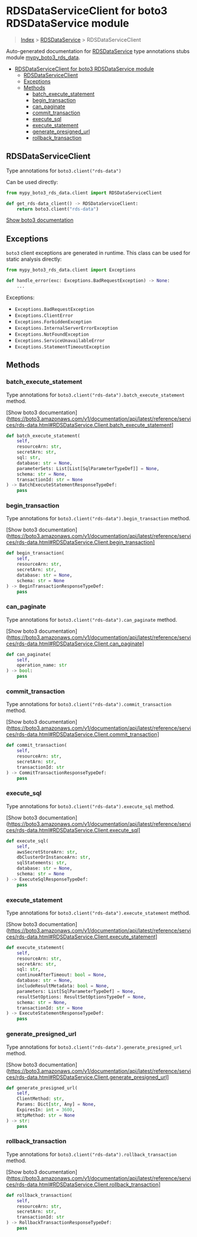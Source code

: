 # RDSDataServiceClient for boto3 RDSDataService module

> [Index](../README.md) > [RDSDataService](./README.md) > RDSDataServiceClient

Auto-generated documentation for [RDSDataService](https://boto3.amazonaws.com/v1/documentation/api/latest/reference/services/rds-data.html#RDSDataService)
type annotations stubs module [mypy_boto3_rds_data](https://pypi.org/project/mypy-boto3-rds-data/).

- [RDSDataServiceClient for boto3 RDSDataService module](#rdsdataserviceclient-for-boto3-rdsdataservice-module)
  - [RDSDataServiceClient](#rdsdataserviceclient)
  - [Exceptions](#exceptions)
  - [Methods](#methods)
    - [batch_execute_statement](#batch_execute_statement)
    - [begin_transaction](#begin_transaction)
    - [can_paginate](#can_paginate)
    - [commit_transaction](#commit_transaction)
    - [execute_sql](#execute_sql)
    - [execute_statement](#execute_statement)
    - [generate_presigned_url](#generate_presigned_url)
    - [rollback_transaction](#rollback_transaction)

## RDSDataServiceClient

Type annotations for `boto3.client("rds-data")`

Can be used directly:

```python
from mypy_boto3_rds_data.client import RDSDataServiceClient

def get_rds-data_client() -> RDSDataServiceClient:
    return boto3.client("rds-data")
```

[Show boto3 documentation](https://boto3.amazonaws.com/v1/documentation/api/latest/reference/services/rds-data.html#RDSDataService.Client)

## Exceptions


`boto3` client exceptions are generated in runtime. This class can be used for static analysis directly:

```python
from mypy_boto3_rds_data.client import Exceptions

def handle_error(exc: Exceptions.BadRequestException) -> None:
    ...
```


Exceptions:

- `Exceptions.BadRequestException`
- `Exceptions.ClientError`
- `Exceptions.ForbiddenException`
- `Exceptions.InternalServerErrorException`
- `Exceptions.NotFoundException`
- `Exceptions.ServiceUnavailableError`
- `Exceptions.StatementTimeoutException`


## Methods


### batch_execute_statement

Type annotations for `boto3.client("rds-data").batch_execute_statement` method.

[Show boto3 documentation](https://boto3.amazonaws.com/v1/documentation/api/latest/reference/services/rds-data.html#RDSDataService.Client.batch_execute_statement]

```python
def batch_execute_statement(
    self,
    resourceArn: str,
    secretArn: str,
    sql: str,
    database: str = None,
    parameterSets: List[List[SqlParameterTypeDef]] = None,
    schema: str = None,
    transactionId: str = None
) -> BatchExecuteStatementResponseTypeDef:
    pass
```

### begin_transaction

Type annotations for `boto3.client("rds-data").begin_transaction` method.

[Show boto3 documentation](https://boto3.amazonaws.com/v1/documentation/api/latest/reference/services/rds-data.html#RDSDataService.Client.begin_transaction]

```python
def begin_transaction(
    self,
    resourceArn: str,
    secretArn: str,
    database: str = None,
    schema: str = None
) -> BeginTransactionResponseTypeDef:
    pass
```

### can_paginate

Type annotations for `boto3.client("rds-data").can_paginate` method.

[Show boto3 documentation](https://boto3.amazonaws.com/v1/documentation/api/latest/reference/services/rds-data.html#RDSDataService.Client.can_paginate]

```python
def can_paginate(
    self,
    operation_name: str
) -> bool:
    pass
```

### commit_transaction

Type annotations for `boto3.client("rds-data").commit_transaction` method.

[Show boto3 documentation](https://boto3.amazonaws.com/v1/documentation/api/latest/reference/services/rds-data.html#RDSDataService.Client.commit_transaction]

```python
def commit_transaction(
    self,
    resourceArn: str,
    secretArn: str,
    transactionId: str
) -> CommitTransactionResponseTypeDef:
    pass
```

### execute_sql

Type annotations for `boto3.client("rds-data").execute_sql` method.

[Show boto3 documentation](https://boto3.amazonaws.com/v1/documentation/api/latest/reference/services/rds-data.html#RDSDataService.Client.execute_sql]

```python
def execute_sql(
    self,
    awsSecretStoreArn: str,
    dbClusterOrInstanceArn: str,
    sqlStatements: str,
    database: str = None,
    schema: str = None
) -> ExecuteSqlResponseTypeDef:
    pass
```

### execute_statement

Type annotations for `boto3.client("rds-data").execute_statement` method.

[Show boto3 documentation](https://boto3.amazonaws.com/v1/documentation/api/latest/reference/services/rds-data.html#RDSDataService.Client.execute_statement]

```python
def execute_statement(
    self,
    resourceArn: str,
    secretArn: str,
    sql: str,
    continueAfterTimeout: bool = None,
    database: str = None,
    includeResultMetadata: bool = None,
    parameters: List[SqlParameterTypeDef] = None,
    resultSetOptions: ResultSetOptionsTypeDef = None,
    schema: str = None,
    transactionId: str = None
) -> ExecuteStatementResponseTypeDef:
    pass
```

### generate_presigned_url

Type annotations for `boto3.client("rds-data").generate_presigned_url` method.

[Show boto3 documentation](https://boto3.amazonaws.com/v1/documentation/api/latest/reference/services/rds-data.html#RDSDataService.Client.generate_presigned_url]

```python
def generate_presigned_url(
    self,
    ClientMethod: str,
    Params: Dict[str, Any] = None,
    ExpiresIn: int = 3600,
    HttpMethod: str = None
) -> str:
    pass
```

### rollback_transaction

Type annotations for `boto3.client("rds-data").rollback_transaction` method.

[Show boto3 documentation](https://boto3.amazonaws.com/v1/documentation/api/latest/reference/services/rds-data.html#RDSDataService.Client.rollback_transaction]

```python
def rollback_transaction(
    self,
    resourceArn: str,
    secretArn: str,
    transactionId: str
) -> RollbackTransactionResponseTypeDef:
    pass
```



